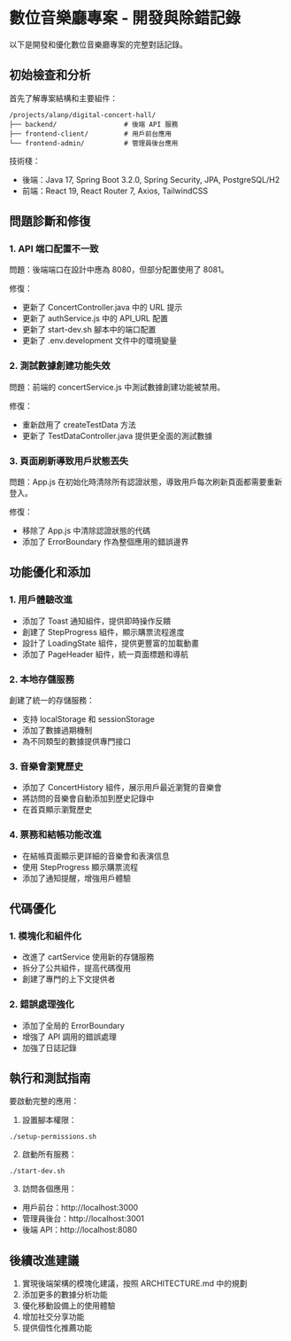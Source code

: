 # 數位音樂廳專案 - 開發與除錯記錄

以下是開發和優化數位音樂廳專案的完整對話記錄。

## 初始檢查和分析

首先了解專案結構和主要組件：

```
/projects/alanp/digital-concert-hall/
├── backend/                 # 後端 API 服務
├── frontend-client/         # 用戶前台應用
└── frontend-admin/          # 管理員後台應用
```

技術棧：
- 後端：Java 17, Spring Boot 3.2.0, Spring Security, JPA, PostgreSQL/H2
- 前端：React 19, React Router 7, Axios, TailwindCSS

## 問題診斷和修復

### 1. API 端口配置不一致

問題：後端端口在設計中應為 8080，但部分配置使用了 8081。

修復：
- 更新了 ConcertController.java 中的 URL 提示
- 更新了 authService.js 中的 API_URL 配置
- 更新了 start-dev.sh 腳本中的端口配置
- 更新了 .env.development 文件中的環境變量

### 2. 測試數據創建功能失效

問題：前端的 concertService.js 中測試數據創建功能被禁用。

修復：
- 重新啟用了 createTestData 方法
- 更新了 TestDataController.java 提供更全面的測試數據

### 3. 頁面刷新導致用戶狀態丟失

問題：App.js 在初始化時清除所有認證狀態，導致用戶每次刷新頁面都需要重新登入。

修復：
- 移除了 App.js 中清除認證狀態的代碼
- 添加了 ErrorBoundary 作為整個應用的錯誤邊界

## 功能優化和添加

### 1. 用戶體驗改進

- 添加了 Toast 通知組件，提供即時操作反饋
- 創建了 StepProgress 組件，顯示購票流程進度
- 設計了 LoadingState 組件，提供更豐富的加載動畫
- 添加了 PageHeader 組件，統一頁面標題和導航

### 2. 本地存儲服務

創建了統一的存儲服務：
- 支持 localStorage 和 sessionStorage
- 添加了數據過期機制
- 為不同類型的數據提供專門接口

### 3. 音樂會瀏覽歷史

- 添加了 ConcertHistory 組件，展示用戶最近瀏覽的音樂會
- 將訪問的音樂會自動添加到歷史記錄中
- 在首頁顯示瀏覽歷史

### 4. 票務和結帳功能改進

- 在結帳頁面顯示更詳細的音樂會和表演信息
- 使用 StepProgress 顯示購票流程
- 添加了通知提醒，增強用戶體驗

## 代碼優化

### 1. 模塊化和組件化

- 改進了 cartService 使用新的存儲服務
- 拆分了公共組件，提高代碼復用
- 創建了專門的上下文提供者

### 2. 錯誤處理強化

- 添加了全局的 ErrorBoundary
- 增強了 API 調用的錯誤處理
- 加強了日誌記錄

## 執行和測試指南

要啟動完整的應用：

1. 設置腳本權限：
```
./setup-permissions.sh
```

2. 啟動所有服務：
```
./start-dev.sh
```

3. 訪問各個應用：
- 用戶前台：http://localhost:3000
- 管理員後台：http://localhost:3001
- 後端 API：http://localhost:8080

## 後續改進建議

1. 實現後端架構的模塊化建議，按照 ARCHITECTURE.md 中的規劃
2. 添加更多的數據分析功能
3. 優化移動設備上的使用體驗
4. 增加社交分享功能
5. 提供個性化推薦功能
